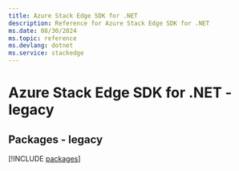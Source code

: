 ```yaml
---
title: Azure Stack Edge SDK for .NET
description: Reference for Azure Stack Edge SDK for .NET
ms.date: 08/30/2024
ms.topic: reference
ms.devlang: dotnet
ms.service: stackedge
---
```

# Azure Stack Edge SDK for .NET - legacy
## Packages - legacy
[!INCLUDE [packages](stack-edge-index.md)]
